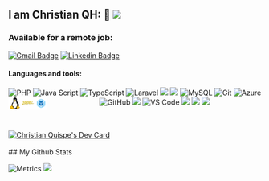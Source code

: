 ## I am Christian QH: 👋 ![](https://komarev.com/ghpvc/?username=your-github-username&color=green)

### Available for a remote job:
[![Gmail Badge](https://img.shields.io/badge/christian.quispeh@gmail.com-c14438?style=flat&logo=Gmail&logoColor=white&link=mailto:christian.quispeh@gmail.com)](mailto:christian.quispeh@gmail.com)
[![Linkedin Badge](https://img.shields.io/badge/-Christian%20QH-0072b1?style=flat&logo=Linkedin&logoColor=white&link=https://linkedin.com/in/oxicode/)](https://linkedin.com/in/oxicode/)
<br>
</p>

#### Languages and tools:
<p align="center">
    <img src="https://img.shields.io/badge/-PHP-777BB4?style=for-the-badge&logo=php&logoColor=white" alt="PHP">
    <img src="https://img.shields.io/badge/-JavaScript-F7DF1E?style=for-the-badge&logo=javascript&logoColor=white" alt="Java Script">
    <img src="https://img.shields.io/badge/-TypeScript-007ACC?style=for-the-badge&logo=typescript&logoColor=white" alt="TypeScript">
    <img src="https://img.shields.io/badge/-Laravel-FF2D20?style=for-the-badge&logo=laravel&logoColor=white" alt="Laravel">
    <img src="https://img.shields.io/badge/React-20232A?style=for-the-badge&logo=react&logoColor=61DAFB" />
    <img src="https://img.shields.io/badge/Python-3776AB?style=for-the-badge&logo=python&logoColor=white" >
    <img src="https://img.shields.io/badge/-MySQL-4479A1?style=for-the-badge&logo=mysql&logoColor=white" alt="MySQL">
    <img src="https://img.shields.io/badge/-Git-F05032?style=for-the-badge&logo=git&logoColor=white" alt="Git">
    <img src="https://img.shields.io/badge/Azure-0078D4?style=for-the-badge&logo=Microsoft+Azure&logoColor=white" alt="Azure" />
    <img src="https://img.shields.io/badge/-Github-181717?style=for-the-badge&logo=github&logoColor=white" alt="GitHub">
    <img src="https://img.shields.io/badge/Tailwind-CC6699?style=for-the-badge&logo=tailwindcss&logoColor=white" />  
    <img src="https://img.shields.io/badge/-VS_Code-007ACC?style=for-the-badge&logo=visual-studio-code&logoColor=white" alt="VS Code"> 
    <img align="left" width="26px" src="https://raw.githubusercontent.com/github/explore/master/topics/linux/linux.png" /> 
    <img align="left" width="26px" src="https://raw.githubusercontent.com/github/explore/master/topics/babel/babel.png" /> 
<img src="https://img.shields.io/badge/Node.js-43853D?style=for-the-badge&logo=node.js&logoColor=white" />
  <img src="https://img.shields.io/badge/Express.js-404D59?style=for-the-badge" />
  <img src="https://skillicons.dev/icons?i=git,postgres,docker,tailwind,django,nextjs" />
<img align="left" width="26px" src="https://raw.githubusercontent.com/github/explore/master/topics/webpack/webpack.png" /> 
</p>
    <br><br>
<a href="https://app.daily.dev/oxicode"><img src="https://api.daily.dev/devcards/5a962eaf38fc4f4b9b6299f9824223c0.png?r=85f" width="400" alt="Christian Quispe's Dev Card"/></a>
<br><br>
## My Github Stats

![Metrics](https://metrics.lecoq.io/oxicode?template=classic&followup=1&isocalendar=1&stars=1&languages=1&isocalendar.duration=half-year&stars.limit=4&config.timezone=America%2FLima)
![](https://hit.yhype.me/github/profile?user_id=1320709)
